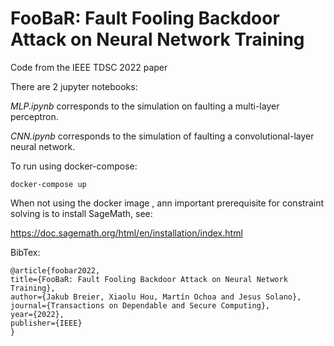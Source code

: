 # FooBaR: Fault Fooling Backdoor Attack on Neural Network Training

Code from the IEEE TDSC 2022 paper 

There are 2 jupyter notebooks:

*MLP.ipynb* corresponds to the simulation on faulting a multi-layer perceptron.

*CNN.ipynb* corresponds to the simulation of faulting a convolutional-layer neural network.

To run using docker-compose:

    docker-compose up

When not using the docker image , ann important prerequisite for constraint solving is to install SageMath, see:

https://doc.sagemath.org/html/en/installation/index.html


BibTex:

    @article{foobar2022,
    title={FooBaR: Fault Fooling Backdoor Attack on Neural Network Training},
    author={Jakub Breier, Xiaolu Hou, Martín Ochoa and Jesus Solano},
    journal={Transactions on Dependable and Secure Computing},
    year={2022},
    publisher={IEEE}
    }
